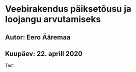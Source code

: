 # Veebirakendus päiksetõusu ja loojangu arvutamiseks
## Autor: Eero Ääremaa
## Kuupäev: 22. aprill 2020

Test